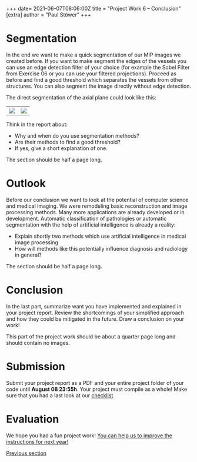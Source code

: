 +++
date= 2021-06-07T08:06:00Z
title = "Project Work 6 – Conclusion"
[extra]
author = "Paul Stöwer"
+++

# Segmentation

In the end we want to make a quick segmentation of our MIP images we created before. If you want to make segment the edges of the vessels you can use an edge detection filter of your choice (for example the Sobel Filter from Exercise 06 or you can use your filtered projections). Proceed as before and find a good threshold which separates the vessels from other structures. You can also segment the image directly without edge detection.

The direct segmentation of the axial plane could look like this:

<table>
<tr>
<td><image align="center" src="/MaximimIntensityProjection.png" ></td>
 <td><image align="center" src="/brain_axial_segmented.png" ></td>
</tr>
</table>

Think in the report about:

* Why and when do you use segmentation methods?
* Are their methods to find a good threshold?
* If yes, give a short explanation of one.

The section should be half a page long.

# Outlook

Before our conclusion we want to look at the potential of computer science and medical imaging. We were remodeling basic reconstruction and image processing methods. Many more applications are already developed or in development. Automatic classification of pathologies or automatic segmentation with the help of artificial intelligence is already a reality:

* Explain shortly two methods which use artificial intelligence in medical image processing
* How will methods like this potentially influence diagnosis and radiology in general?

The section should be half a page long.


# Conclusion

In the last part, summarize want you have implemented and explained in your project report.
Review the shortcomings of your simplified approach and how they could be mitigated in the future.
Draw a conclusion on your work!

This part of the project work should be about a quarter page long and should contain no images.

# Submission

Submit your project report as a PDF and your entire project folder of your code until **August 08 23:55h**.
Your project must compile as a whole!
Make sure that you had a last look at our [checklist](../checklist).


# Evaluation

We hope you had a fun project work!
[You can help us to improve the instructions for next year!](https://forms.gle/rKV9SyBPMGqrShE19)

[Previous section](../postprocessing)
